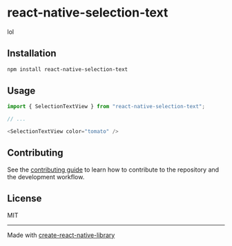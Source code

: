 # react-native-selection-text

lol

## Installation

```sh
npm install react-native-selection-text
```

## Usage


```js
import { SelectionTextView } from "react-native-selection-text";

// ...

<SelectionTextView color="tomato" />
```


## Contributing

See the [contributing guide](CONTRIBUTING.md) to learn how to contribute to the repository and the development workflow.

## License

MIT

---

Made with [create-react-native-library](https://github.com/callstack/react-native-builder-bob)
